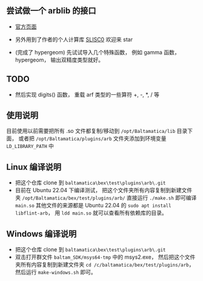 ## 尝试做一个 arblib 的接口
* [官方页面](https://arblib.org/)
* 另外用到了作者的个人计算库 [SLISC0](https://github.com/MacroUniverse/SLISC0) 欢迎来 star

* (完成了 hypergeom) 先试试导入几个特殊函数， 例如 gamma 函数， hypergeom， 输出双精度类型就好。
## TODO
* 然后实现 digits() 函数， 重载 arf 类型的一些算符 +, -, *, / 等

## 使用说明
目前使用以前需要把所有 .so 文件都复制/移动到 `/opt/Baltamatica/lib` 目录下面， 或者把 `/opt/Baltamatica/plugins/arb` 文件夹添加到环境变量 `LD_LIBRARY_PATH` 中

## Linux 编译说明
* 把这个仓库 clone 到 `baltamatica\bex\test\plugins\arb\.git`
* 目前在 Ubuntu 22.04 下编译测试， 把这个文件夹所有内容复制到新建文件夹 `/opt/Baltamatica/bex/test/plugins/arb/` 直接运行 `./make.sh` 即可编译 `main.so` 其他文件的来源都是 Ubuntu 22.04 的 `sudo apt install libflint-arb`， 用 `ldd main.so` 就可以查看所有依赖库的目录。

## Windows 编译说明
* 把这个仓库 clone 到 `baltamatica\bex\test\plugins\arb\.git`
* 双击打开群文件 `baltam_SDK/msys64-tmp` 中的 msys2.exe， 然后把这个文件夹所有内容复制到新建文件夹 `cd /c/baltamatica/bex/test/plugins/arb`， 然后运行 `make-windows.sh` 即可。
